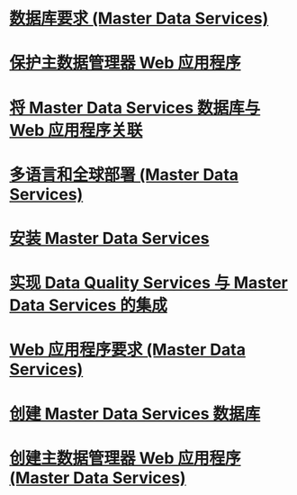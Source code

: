 # [数据库要求 (Master Data Services)](database-requirements-master-data-services.md)
# [保护主数据管理器 Web 应用程序](secure-a-master-data-manager-web-application.md)
# [将 Master Data Services 数据库与 Web 应用程序关联](associate-a-master-data-services-database-and-web-application.md)
# [多语言和全球部署 (Master Data Services)](multi-lingual-and-global-deployments-master-data-services.md)
# [安装 Master Data Services](install-master-data-services.md)
# [实现 Data Quality Services 与 Master Data Services 的集成](enable-data-quality-services-integration-with-master-data-services.md)
# [Web 应用程序要求 (Master Data Services)](web-application-requirements-master-data-services.md)
# [创建 Master Data Services 数据库](create-a-master-data-services-database.md)
# [创建主数据管理器 Web 应用程序 (Master Data Services)](create-a-master-data-manager-web-application-master-data-services.md)
